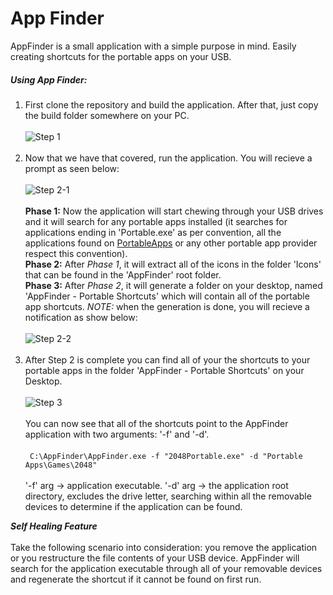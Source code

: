 # App Finder

AppFinder is a small application with a simple purpose in mind. Easily creating shortcuts for the portable apps on your USB.

##### Using App Finder:

1. First clone the repository and build the application. After that, just copy the build folder somewhere on your PC. <br> <br>
    ![Step 1](http://i.imgur.com/A24pIPG.jpg) <br> <br>
2. Now that we have that covered, run the application. You will recieve a prompt as seen below: <br> <br>
    ![Step 2-1](http://i.imgur.com/l0CZgiT.jpg)       <br> <br>
**Phase 1:** Now the application will start chewing through your USB drives and it will search for any portable apps installed (it searches for applications ending in 'Portable.exe' as per convention, all the applications found on [PortableApps](http://portableapps.com/) or any other portable app provider respect this convention).<br>
**Phase 2:** After *Phase 1*, it will extract all of the icons in the folder 'Icons' that can be found in the 'AppFinder' root folder.<br>
**Phase 3:** After *Phase 2*, it will generate a folder on your desktop, named 'AppFinder - Portable Shortcuts' which will contain all of the portable app shortcuts. *NOTE:* when the generation is done, you will recieve a notification as show below:<br> <br>
   ![Step 2-2](http://i.imgur.com/BZjgZjk.jpg) <br> <br>
3. After Step 2 is complete you can find all of your the shortcuts to your portable apps in the folder 'AppFinder - Portable Shortcuts' on your Desktop.<br> <br>
  ![Step 3](http://i.imgur.com/llmBWFJ.jpg) <br><br>
  You can now see that all of the shortcuts point to the AppFinder application with two arguments: '-f' and '-d'.<br><br>
  ```  C:\AppFinder\AppFinder.exe -f "2048Portable.exe" -d "Portable Apps\Games\2048" ```<br><br>
 '-f' arg -> application executable.
 '-d' arg -> the application root directory, excludes the drive letter, searching within all the removable devices to determine if the application can be found.
 
***Self Healing Feature***<br><br>
Take the following scenario into consideration: you remove the application or you restructure the file contents of your USB device. AppFinder will search for the application executable through all of your removable devices and regenerate the shortcut if it cannot be found on first run.
